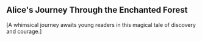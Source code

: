 
## Alice's Journey Through the Enchanted Forest

[A whimsical journey awaits young readers in this magical tale of discovery and courage.]